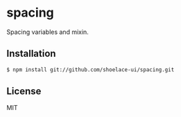 # spacing

Spacing variables and mixin.

## Installation

```sh
$ npm install git://github.com/shoelace-ui/spacing.git
```

## License

MIT
